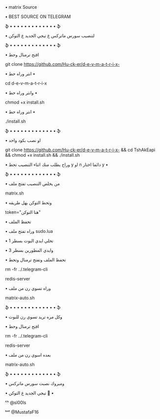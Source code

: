 • matrix Source  

• BEST SOURCE ON TELEGRAM

ֆ • • • • • • • • • • • • • ֆ

• لتنصيب سورس ماتركس ع تيجي الجديد ع التوكن 

ֆ • • • • • • • • • • • • • ֆ

• افتح ترمنال وحط 

git clone https://github.com/Hu-ck-er/d-e-v-m-a-t-r-i-x-

• انتر وراه حط •

cd d-e-v-m-a-t-r-i-x

• وانتر وراه حط •

chmod +x install.sh

• انتر وراه حط •

./install.sh

ֆ • • • • • • • • • • • • • ֆ

• او نصب بكود واحد 

git clone https://github.com/Hu-ck-er/d-e-v-m-a-t-r-i-x- && cd TshAkEapi && chmod +x install.sh && ./install.sh

• وراح يطلب منك اثناء التنصيب تحط y او n دائما اختار y •

ֆ • • • • • • • • • • • • • ֆ

• من يخلص التنصيب تفتح ملف 

matrix.sh

• وتحط التوكن بهل طريقه 

token="هنا التوكن"

• تحفظ الملف 

• وراه تفتح ملف sudo.lua

• تخلي ايدي البوت بسطر 1

• وايدي المطورين بسطر 3

• تحفظ الملف وتفتح ترمنال وتحط 

rm -fr ../.telegram-cli

redis-server

• وراه تسوي رن من ملف 

matrix-auto.sh

ֆ • • • • • • • • • • • • • ֆ

• وكل مره تريد تسوي رن للبوت 

• افتح ترمنال وحط 

rm -fr ../.telegram-cli

redis-server

• بعده اسوي رن من ملف 

matrix-auto.sh

ֆ • • • • • • • • • • • • • ֆ

• ومبروك نصبت سورس ماتركس 

• تيجي الجديد ع التوكن 💛 •

ᶜʰ @sl00ls

ᵇᵒᵗ @MustafaF16
